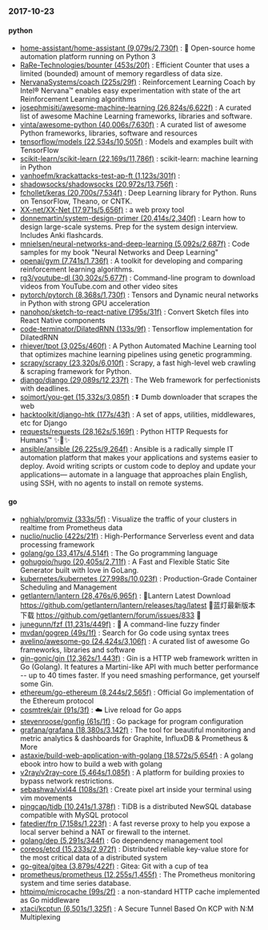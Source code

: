### 2017-10-23

#### python
* [home-assistant/home-assistant (9,079s/2,730f)](https://github.com/home-assistant/home-assistant) : 🏡 Open-source home automation platform running on Python 3
* [RaRe-Technologies/bounter (453s/20f)](https://github.com/RaRe-Technologies/bounter) : Efficient Counter that uses a limited (bounded) amount of memory regardless of data size.
* [NervanaSystems/coach (225s/29f)](https://github.com/NervanaSystems/coach) : Reinforcement Learning Coach by Intel® Nervana™ enables easy experimentation with state of the art Reinforcement Learning algorithms
* [josephmisiti/awesome-machine-learning (26,824s/6,622f)](https://github.com/josephmisiti/awesome-machine-learning) : A curated list of awesome Machine Learning frameworks, libraries and software.
* [vinta/awesome-python (40,006s/7,630f)](https://github.com/vinta/awesome-python) : A curated list of awesome Python frameworks, libraries, software and resources
* [tensorflow/models (22,534s/10,505f)](https://github.com/tensorflow/models) : Models and examples built with TensorFlow
* [scikit-learn/scikit-learn (22,169s/11,786f)](https://github.com/scikit-learn/scikit-learn) : scikit-learn: machine learning in Python
* [vanhoefm/krackattacks-test-ap-ft (1,123s/301f)](https://github.com/vanhoefm/krackattacks-test-ap-ft) : 
* [shadowsocks/shadowsocks (20,972s/13,756f)](https://github.com/shadowsocks/shadowsocks) : 
* [fchollet/keras (20,700s/7,534f)](https://github.com/fchollet/keras) : Deep Learning library for Python. Runs on TensorFlow, Theano, or CNTK.
* [XX-net/XX-Net (17,971s/5,656f)](https://github.com/XX-net/XX-Net) : a web proxy tool
* [donnemartin/system-design-primer (20,414s/2,340f)](https://github.com/donnemartin/system-design-primer) : Learn how to design large-scale systems. Prep for the system design interview. Includes Anki flashcards.
* [mnielsen/neural-networks-and-deep-learning (5,092s/2,687f)](https://github.com/mnielsen/neural-networks-and-deep-learning) : Code samples for my book "Neural Networks and Deep Learning"
* [openai/gym (7,741s/1,736f)](https://github.com/openai/gym) : A toolkit for developing and comparing reinforcement learning algorithms.
* [rg3/youtube-dl (30,302s/5,677f)](https://github.com/rg3/youtube-dl) : Command-line program to download videos from YouTube.com and other video sites
* [pytorch/pytorch (8,368s/1,730f)](https://github.com/pytorch/pytorch) : Tensors and Dynamic neural networks in Python with strong GPU acceleration
* [nanohop/sketch-to-react-native (795s/31f)](https://github.com/nanohop/sketch-to-react-native) : Convert Sketch files into React Native components
* [code-terminator/DilatedRNN (133s/9f)](https://github.com/code-terminator/DilatedRNN) : Tensorflow implementation for DilatedRNN
* [rhiever/tpot (3,025s/460f)](https://github.com/rhiever/tpot) : A Python Automated Machine Learning tool that optimizes machine learning pipelines using genetic programming.
* [scrapy/scrapy (23,320s/6,010f)](https://github.com/scrapy/scrapy) : Scrapy, a fast high-level web crawling & scraping framework for Python.
* [django/django (29,089s/12,237f)](https://github.com/django/django) : The Web framework for perfectionists with deadlines.
* [soimort/you-get (15,332s/3,085f)](https://github.com/soimort/you-get) : ⏬ Dumb downloader that scrapes the web
* [hacktoolkit/django-htk (177s/43f)](https://github.com/hacktoolkit/django-htk) : A set of apps, utilities, middlewares, etc for Django
* [requests/requests (28,162s/5,169f)](https://github.com/requests/requests) : Python HTTP Requests for Humans™ ✨🍰✨
* [ansible/ansible (26,225s/9,264f)](https://github.com/ansible/ansible) : Ansible is a radically simple IT automation platform that makes your applications and systems easier to deploy. Avoid writing scripts or custom code to deploy and update your applications— automate in a language that approaches plain English, using SSH, with no agents to install on remote systems.

#### go
* [nghialv/promviz (333s/5f)](https://github.com/nghialv/promviz) : Visualize the traffic of your clusters in realtime from Prometheus data
* [nuclio/nuclio (422s/21f)](https://github.com/nuclio/nuclio) : High-Performance Serverless event and data processing framework
* [golang/go (33,417s/4,514f)](https://github.com/golang/go) : The Go programming language
* [gohugoio/hugo (20,405s/2,711f)](https://github.com/gohugoio/hugo) : A Fast and Flexible Static Site Generator built with love in GoLang.
* [kubernetes/kubernetes (27,998s/10,023f)](https://github.com/kubernetes/kubernetes) : Production-Grade Container Scheduling and Management
* [getlantern/lantern (28,476s/6,965f)](https://github.com/getlantern/lantern) : 🔴Lantern Latest Download https://github.com/getlantern/lantern/releases/tag/latest 🔴蓝灯最新版本下载 https://github.com/getlantern/forum/issues/833 🔴
* [junegunn/fzf (11,231s/449f)](https://github.com/junegunn/fzf) : 🌸 A command-line fuzzy finder
* [mvdan/gogrep (49s/1f)](https://github.com/mvdan/gogrep) : Search for Go code using syntax trees
* [avelino/awesome-go (24,424s/3,106f)](https://github.com/avelino/awesome-go) : A curated list of awesome Go frameworks, libraries and software
* [gin-gonic/gin (12,362s/1,443f)](https://github.com/gin-gonic/gin) : Gin is a HTTP web framework written in Go (Golang). It features a Martini-like API with much better performance -- up to 40 times faster. If you need smashing performance, get yourself some Gin.
* [ethereum/go-ethereum (8,244s/2,565f)](https://github.com/ethereum/go-ethereum) : Official Go implementation of the Ethereum protocol
* [cosmtrek/air (91s/3f)](https://github.com/cosmtrek/air) : ☁️ Live reload for Go apps
* [stevenroose/gonfig (61s/1f)](https://github.com/stevenroose/gonfig) : Go package for program configuration
* [grafana/grafana (18,380s/3,142f)](https://github.com/grafana/grafana) : The tool for beautiful monitoring and metric analytics & dashboards for Graphite, InfluxDB & Prometheus & More
* [astaxie/build-web-application-with-golang (18,572s/5,654f)](https://github.com/astaxie/build-web-application-with-golang) : A golang ebook intro how to build a web with golang
* [v2ray/v2ray-core (5,464s/1,085f)](https://github.com/v2ray/v2ray-core) : A platform for building proxies to bypass network restrictions.
* [sebashwa/vixl44 (108s/3f)](https://github.com/sebashwa/vixl44) : Create pixel art inside your terminal using vim movements
* [pingcap/tidb (10,241s/1,378f)](https://github.com/pingcap/tidb) : TiDB is a distributed NewSQL database compatible with MySQL protocol
* [fatedier/frp (7,158s/1,223f)](https://github.com/fatedier/frp) : A fast reverse proxy to help you expose a local server behind a NAT or firewall to the internet.
* [golang/dep (5,291s/344f)](https://github.com/golang/dep) : Go dependency management tool
* [coreos/etcd (15,233s/2,972f)](https://github.com/coreos/etcd) : Distributed reliable key-value store for the most critical data of a distributed system
* [go-gitea/gitea (3,879s/422f)](https://github.com/go-gitea/gitea) : Gitea: Git with a cup of tea
* [prometheus/prometheus (12,255s/1,455f)](https://github.com/prometheus/prometheus) : The Prometheus monitoring system and time series database.
* [httpimp/microcache (99s/2f)](https://github.com/httpimp/microcache) : a non-standard HTTP cache implemented as Go middleware
* [xtaci/kcptun (6,501s/1,325f)](https://github.com/xtaci/kcptun) : A Secure Tunnel Based On KCP with N:M Multiplexing
